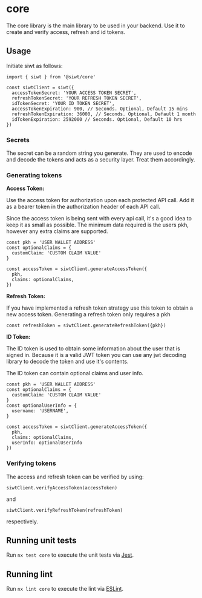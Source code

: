 # core

The core library is the main library to be used in your backend. Use it to create and verify access, refresh and id tokens.

## Usage
Initiate siwt as follows:

```
import { siwt } from '@siwt/core'

const siwtClient = siwt({
  accessTokenSecret: 'YOUR ACCESS TOKEN SECRET',
  refreshTokenSecret: 'YOUR REFRESH TOKEN SECRET',
  idTokenSecret: 'YOUR ID TOKEN SECRET',
  accessTokenExpiration: 900, // Seconds. Optional, Default 15 mins
  refreshTokenExpiration: 36000, // Seconds. Optional, Default 1 month
  idTokenExpiration: 2592000 // Seconds. Optional, Default 10 hrs
})
```

### Secrets 
The secret can be a random string you generate. They are used to encode and decode the tokens and acts as a security layer. Treat them accordingly.

### Generating tokens
**Access Token:**

Use the access token for authorization upon each protected API call. Add it as a bearer token in the authorization header of each API call.

Since the access token is being sent with every api call, it's a good idea to keep it as small as possible. The minimum data required is the users pkh, however any extra claims are supported. 

```
const pkh = 'USER WALLET ADDRESS'
const optionalClaims = {
  customClaim: 'CUSTOM CLAIM VALUE'
}

const accessToken = siwtClient.generateAccessToken({
  pkh,
  claims: optionalClaims,
})
```

**Refresh Token:**

If you have implemented a refresh token strategy use this token to obtain a new access token.
Generating a refresh token only requires a pkh

```
const refreshToken = siwtClient.generateRefreshToken({pkh})
```

**ID Token:**

The ID token is used to obtain some information about the user that is signed in. Because it is a valid JWT token you can use any jwt decoding library to decode the token and use it's contents.

The ID token can contain optional claims and user info.

```
const pkh = 'USER WALLET ADDRESS'
const optionalClaims = {
  customClaim: 'CUSTOM CLAIM VALUE'
}
const optionalUserInfo = {
  username: 'USERNAME',
}

const accessToken = siwtClient.generateAccessToken({
  pkh,
  claims: optionalClaims,
  userInfo: optionalUserInfo
})
```

### Verifying tokens
The access and refresh token can be verified by using:
```
siwtClient.verifyAccessToken(accessToken)
```
and
```
siwtClient.verifyRefreshToken(refreshToken)
```
respectively.

## Running unit tests

Run `nx test core` to execute the unit tests via [Jest](https://jestjs.io).

## Running lint

Run `nx lint core` to execute the lint via [ESLint](https://eslint.org/).
